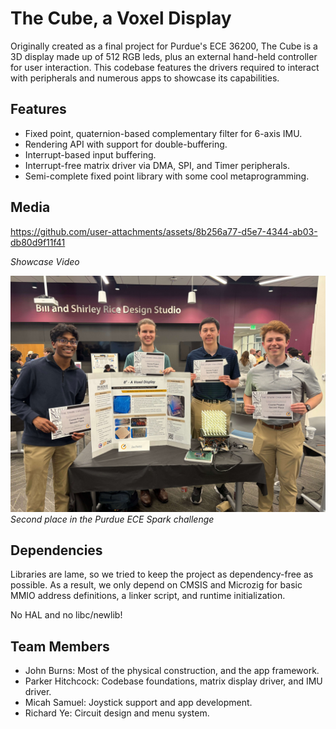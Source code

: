# The Cube, a Voxel Display

Originally created as a final project for Purdue's ECE 36200, The Cube is a 3D display made up of 512 RGB leds, plus an external hand-held controller for user interaction.
This codebase features the drivers required to interact with peripherals and numerous apps to showcase its capabilities.

## Features

- Fixed point, quaternion-based complementary filter for 6-axis IMU.
- Rendering API with support for double-buffering.
- Interrupt-based input buffering.
- Interrupt-free matrix driver via DMA, SPI, and Timer peripherals.
- Semi-complete fixed point library with some cool metaprogramming.

## Media

https://github.com/user-attachments/assets/8b256a77-d5e7-4344-ab03-db80d9f11f41

*Showcase Video*

![Second award in the course-projects categoty in the Purdue ECE Spark challenge](/media/SparkSecond.jpg)
*Second place in the Purdue ECE Spark challenge*


## Dependencies

Libraries are lame, so we tried to keep the project as dependency-free as possible.
As a result, we only depend on CMSIS and Microzig for basic MMIO address definitions, a linker script, and runtime initialization.

No HAL and no libc/newlib!

<!-- ## Building -->
<!---->
<!-- For most systems, a simple `zig build` should work just fine. To flash, you must have openocd installed (either via platformio or just in your normal PATH), and you can hit `zig build flash`. -->
<!-- As of Zig 0.13 this project cannot be built in release mode, as there is a bug with projects with both C and Zig and link-time optimization not working. I believe this is fixed in zig 0.14, but we did not migrate to this due to a lack of support from microzig (they support it now, but this was) -->

## Team Members
- John Burns: Most of the physical construction, and the app framework.
- Parker Hitchcock: Codebase foundations, matrix display driver, and IMU driver.
- Micah Samuel: Joystick support and app development.
- Richard Ye: Circuit design and menu system.
